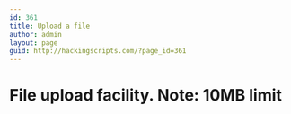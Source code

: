 ```yaml
---
id: 361
title: Upload a file
author: admin
layout: page
guid: http://hackingscripts.com/?page_id=361
---
```

# File upload facility. Note: 10MB limit



&nbsp;  
&nbsp;  
&nbsp;  
&nbsp;  
&nbsp;  
&nbsp;  
&nbsp;  

&nbsp;
